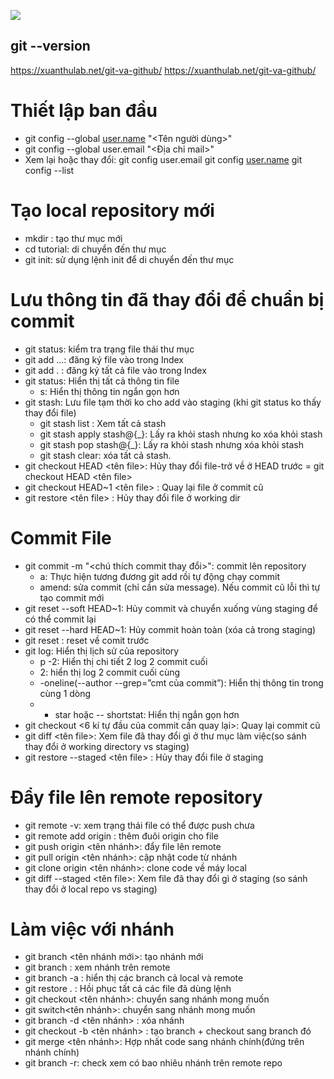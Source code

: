 ![](https://f8-zpcloud.zdn.vn/7588597425538060564/7d5396ec953c4d62142d.jpg)

## git --version

https://xuanthulab.net/git-va-github/ https://xuanthulab.net/git-va-github/

# Thiết lập ban đầu

- git config --global [user.name](http://user.name/) "<Tên người dùng>"
- git config --global user.email "<Địa chỉ mail>"
- Xem lại hoặc thay đổi:
  git config user.email
  git config [user.name](http://user.name/)
  git config --list

# Tạo local repository mới

- mkdir <dirname>: tạo thư mục mới
- cd tutorial: di chuyển đến thư mục
- git init: sử dụng lệnh init để di chuyển đến thư mục

# Lưu thông tin đã thay đổi để chuẩn bị commit

- git status: kiểm tra trạng file thái thư mục
- git add <file> <file2>...: đăng ký file vào trong Index
- git add . : đăng ký tất cả file vào trong Index
- git status: Hiển thị tất cả thông tin file
  - s: Hiển thị thông tin ngắn gọn hơn
- git stash: Lưu file tạm thời ko cho add vào staging (khi git status ko thấy thay đổi file)
  - git stash list : Xem tất cả stash
  - git stash apply stash@{\_}: Lấy ra khỏi stash nhưng ko xóa khỏi stash
  - git stash pop stash@{\_}: Lấy ra khỏi stash nhưng xóa khỏi stash
  - git stash clear: xóa tất cả stash.
- git checkout HEAD <tên file>: Hủy thay đổi file-trở về ở HEAD trước = git checkout HEAD <tên file>
- git checkout HEAD~1 <tên file> : Quay lại file ở commit cũ
- git restore <tên file> : Hủy thay đổi file ở working dir

# Commit File

- git commit -m "<chú thích commit thay đổi>": commit lên repository
  - a: Thực hiện tương đương git add rồi tự động chạy commit
  - amend: sửa commit (chỉ cần sửa message). Nếu commit cũ lỗi thì tự tạo commit mới
- git reset --soft HEAD~1: Hủy commit và chuyển xuống vùng staging để có thể commit lại
- git reset --hard HEAD~1: Hủy commit hoàn toàn (xóa cả trong staging)
- git reset <hash commit> : reset về comit trước
- git log: Hiển thị lịch sử của repository
  - p -2: Hiển thị chi tiết 2 log 2 commit cuối
  - 2: hiển thị log 2 commit cuối cùng
  - -oneline(--author --grep=”cmt của commit”): Hiển thị thông tin trong cùng 1 dòng
  - - star hoặc -- shortstat: Hiển thị ngắn gọn hơn
- git checkout <6 kí tự đầu của commit cần quay lại>: Quay lại commit cũ
- git diff <tên file>: Xem file đã thay đổi gì ở thư mục làm việc(so sánh thay đổi ở working directory vs staging)
- git restore --staged <tên file> : Hủy thay đổi file ở staging

# Đẩy file lên remote repository

- git remote -v: xem trạng thái file có thể được push chưa
- git remote add origin <link of repository>: thêm đuôi origin cho file
- git push origin <tên nhánh>: đẩy file lên remote
- git pull origin <tên nhánh>: cập nhật code từ nhánh
- git clone origin <tên nhánh>: clone code về máy local
- git diff --staged <tên file>: Xem file đã thay đổi gì ở staging (so sánh thay đổi ở local repo vs staging)

# Làm việc với nhánh

- git branch <tên nhánh mới>: tạo nhánh mới
- git branch : xem nhánh trên remote
- git branch -a : hiển thị các branch cả local và remote
- git restore . : Hồi phục tất cả các file đã dùng lệnh
- git checkout <tên nhánh>: chuyển sang nhánh mong muốn
- git switch<tên nhánh>: chuyển sang nhánh mong muốn
- git branch -d <tên nhánh> : xóa nhánh
- git checkout -b <tên nhánh> : tạo branch + checkout sang branch đó
- git merge <tên nhánh>: Hợp nhất code sang nhánh chính(đứng trên nhánh chính)
- git branch -r: check xem có bao nhiêu nhánh trên remote repo

